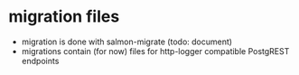 # migration files

- migration is done with salmon-migrate (todo: document)
- migrations contain (for now) files for http-logger compatible PostgREST endpoints

